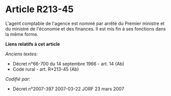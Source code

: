 # Article R213-45

L'agent comptable de l'agence est nommé par arrêté du Premier ministre et du ministre de l'économie et des finances. Il est
mis fin à ses fonctions dans la même forme.

**Liens relatifs à cet article**

_Anciens textes_:

  - Décret n°66-700 du 14 septembre 1966 - art. 14 (Ab)
  - Code rural - art. R*213-45 (Ab)

_Codifié par_:

  - Décret n°2007-397 2007-03-22 JORF 23 mars 2007
